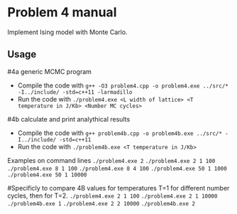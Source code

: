 # Problem 4 manual
Implement Ising model with Monte Carlo.

## Usage
#4a generic MCMC program
- Compile the code with `g++ -O3 problem4.cpp -o problem4.exe ../src/* -I../include/ -std=c++11 -larmadillo`
- Run the code with `./problem4.exe <L width of lattice> <T temperature in J/Kb> <Number MC cycles>`

#4b calculate and print analythical results
- Compile the code with `g++ problem4b.cpp -o problem4b.exe ../src/* -I../include/ -std=c++11`
- Run the code with `./problem4b.exe <T temperature in J/Kb>`

Examples on command lines 
`./problem4.exe 2`
`./problem4.exe 2 1 100`
`./problem4.exe 8 1 100`
`./problem4.exe 8 4 100`
`./problem4.exe 50 1 1000`
`./problem4.exe 50 1 10000`

#Specificly to compare 4B values for temperatures T=1 for different number cycles, then for T=2.
`./problem4.exe 2 1 100`
`./problem4.exe 2 1 10000`
`./problem4b.exe 1`
`./problem4.exe 2 2 10000`
`./problem4b.exe 2`
